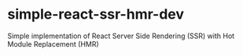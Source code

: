 # simple-react-ssr-hmr-dev
Simple implementation of React Server Side Rendering (SSR) with Hot Module Replacement (HMR)
